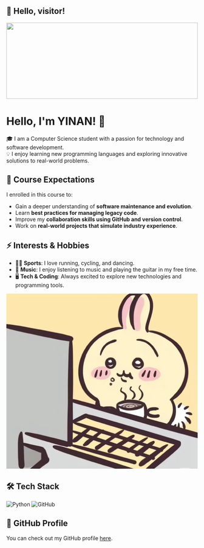 ## 👋 Hello, visitor!  
<div align="center">
  <img src="https://tenor.com/zh-CN/view/chiikawa-usagi-hachiware-chii-kawa-kawaii-gif-12638242408962543069" width="100%" height="200px">
</div>


# Hello, I'm YINAN! 👋

🎓 I am a Computer Science student with a passion for technology and software development.  
💡 I enjoy learning new programming languages and exploring innovative solutions to real-world problems.  

## 🎯 Course Expectations  
I enrolled in this course to:  
- Gain a deeper understanding of **software maintenance and evolution**.  
- Learn **best practices for managing legacy code**.  
- Improve my **collaboration skills using GitHub and version control**.  
- Work on **real-world projects that simulate industry experience**.  

## ⚡ Interests & Hobbies  
- 🏃‍♂️ **Sports**: I love running, cycling, and dancing.  
- 🎵 **Music**: I enjoy listening to music and playing the guitar in my free time.  
- 🖥 **Tech & Coding**: Always excited to explore new technologies and programming tools.  

![My Profile Picture](profile.jpg)

## 🛠 Tech Stack  
![Python](https://img.shields.io/badge/-Python-3776AB?style=flat-square&logo=python&logoColor=white)
![GitHub](https://img.shields.io/badge/-GitHub-181717?style=flat-square&logo=github&logoColor=white)

## 🌟 GitHub Profile  
You can check out my GitHub profile [here](https://github.com/YINAN-plog).  

